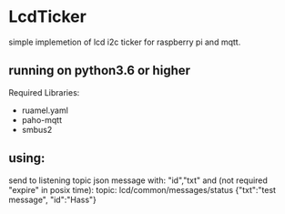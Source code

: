 # LcdTicker

simple implemetion of lcd i2c ticker for raspberry pi and mqtt.

## running on python3.6 or higher
Required Libraries:
- ruamel.yaml
- paho-mqtt
- smbus2

## using:
send to listening topic json message with: "id","txt" and (not required "expire" in posix time):
topic: lcd/common/messages/status
{"txt":"test message", "id":"Hass"}
